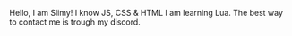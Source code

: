 Hello, I am Slimy! 
I know JS, CSS & HTML
I am learning Lua.
The best way to contact me is trough my discord.
